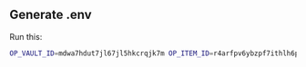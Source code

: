 ## Generate .env

Run this:

```sh
OP_VAULT_ID=mdwa7hdut7jl67jl5hkcrqjk7m OP_ITEM_ID=r4arfpv6ybzpf7ithlh6ppb7wm op inject -i .env.template -o .env
```
